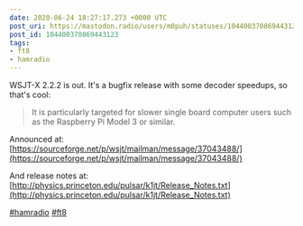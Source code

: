 ```yaml
---
date: 2020-06-24 18:27:17.273 +0000 UTC
post_uri: https://mastodon.radio/users/m0puh/statuses/104400370869443123
post_id: 104400370869443123
tags:
- ft8
- hamradio
---
```

WSJT-X 2.2.2 is out. It's a bugfix release with some decoder speedups, so that's cool:

> It is particularly targeted for slower single board computer users such as the Raspberry Pi Model 3 or similar.

Announced at: [https://sourceforge.net/p/wsjt/mailman/message/37043488/](https://sourceforge.net/p/wsjt/mailman/message/37043488/)

And release notes at: [http://physics.princeton.edu/pulsar/k1jt/Release_Notes.txt](http://physics.princeton.edu/pulsar/k1jt/Release_Notes.txt)

[#hamradio](https://mastodon.radio/tags/hamradio) [#ft8](https://mastodon.radio/tags/ft8)


